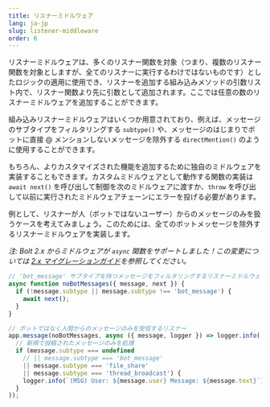 ```yaml
---
title: リスナーミドルウェア
lang: ja-jp
slug: listener-middleware
order: 6
---
```


<div class="section-content">
リスナーミドルウェアは、多くのリスナー関数を対象（つまり、複数のリスナー関数を対象としますが、全てのリスナーに実行するわけではないものです）としたロジックの適用に使用でき、リスナーを追加する組み込みメソッドの引数リスト内で、リスナー関数より先に引数として追加されます。ここでは任意の数のリスナーミドルウェアを追加することができます。

組み込みリスナーミドルウェアはいくつか用意されており、例えば、メッセージのサブタイプをフィルタリングする `subtype()` や、メッセージのはじまりでボットに直接 @ メンションしないメッセージを除外する `directMention()` のように使用することができます。

もちろん、よりカスタマイズされた機能を追加するために独自のミドルウェアを実装することもできます。カスタムミドルウェアとして動作する関数の実装は `await next()` を呼び出して制御を次のミドルウェアに渡すか、`throw` を呼び出して以前に実行されたミドルウェアチェーンにエラーを投げる必要があります。

例として、リスナーが人（ボットではないユーザー）からのメッセージのみを扱うケースを考えてみましょう。このためには、全てのボットメッセージを除外するリスナーミドルウェアを実装します。

*注: Bolt 2.x からミドルウェアが `async` 関数をサポートしました！この変更については [2.x マイグレーションガイド](https://slack.dev/bolt/ja-jp/tutorial/migration-v2)を参照してください。*
</div>

```javascript
// 'bot_message' サブタイプを持つメッセージをフィルタリングするリスナーミドルウェア
async function noBotMessages({ message, next }) {
  if (!message.subtype || message.subtype !== 'bot_message') {
    await next();
  }
}

// ボットではなく人間からのメッセージのみを受信するリスナー
app.message(noBotMessages, async ({ message, logger }) => logger.info(
  // 新規で投稿されたメッセージのみを処理
  if (message.subtype === undefined
    // || message.subtype === 'bot_message'
    || message.subtype === 'file_share'
    || message.subtype === 'thread_broadcast') {
    logger.info(`(MSG) User: ${message.user} Message: ${message.text}`)
  }
));
```
